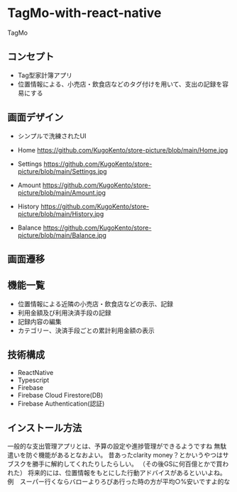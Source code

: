 # TagMo-with-react-native

TagMo

## コンセプト
- Tag型家計簿アプリ
- 位置情報による、小売店・飲食店などのタグ付けを用いて、支出の記録を容易にする

## 画面デザイン
- シンプルで洗練されたUI

- Home
https://github.com/KugoKento/store-picture/blob/main/Home.jpg

- Settings
https://github.com/KugoKento/store-picture/blob/main/Settings.jpg

- Amount
https://github.com/KugoKento/store-picture/blob/main/Amount.jpg

- History
https://github.com/KugoKento/store-picture/blob/main/History.jpg

- Balance
https://github.com/KugoKento/store-picture/blob/main/Balance.jpg

## 画面遷移

## 機能一覧
- 位置情報による近隣の小売店・飲食店などの表示、記録
- 利用金額及び利用決済手段の記録
- 記録内容の編集
- カテゴリー、決済手段ごとの累計利用金額の表示

## 技術構成
- ReactNative
- Typescript
- Firebase
 - Firebase Cloud Firestore(DB)
 - Firebase Authentication(認証)

## インストール方法

一般的な支出管理アプリとは、予算の設定や進捗管理ができるようですね
無駄遣いを防ぐ機能があるとなおよい。
昔あったclarity money？とかいうやつはサブスクを勝手に解約してくれたりしたらしい。
（その後GSに何百億とかで買われた）
将来的には、位置情報をもとにした行動アドバイスがあるといいよね。
例　スーパー行くならバローよりろぴあ行った時の方が平均○%安いですよ的な